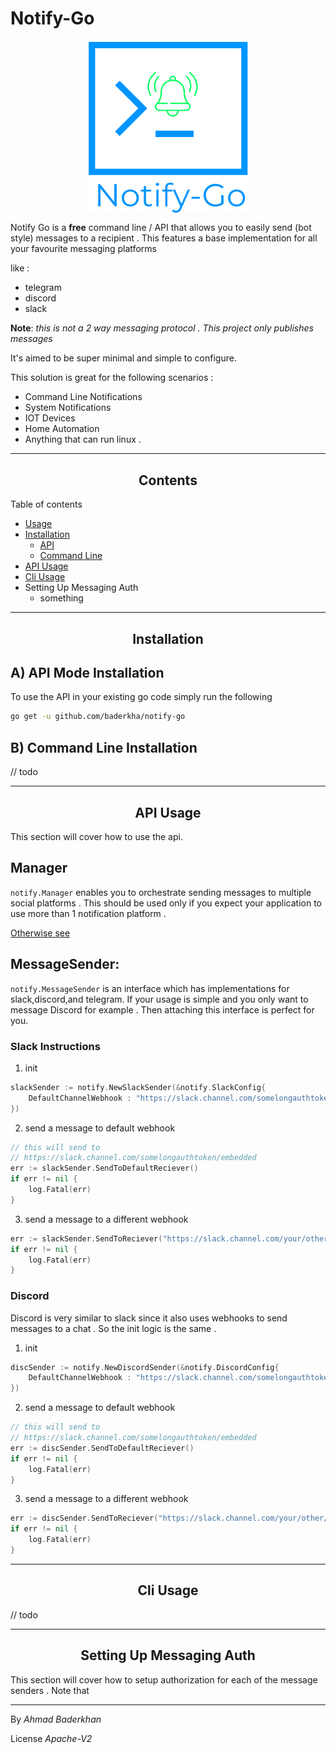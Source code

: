 # Notify-Go

 <p align="center"><img src="./assets/logo/logo_new_1.png?raw=true" width="256px" align="center"/> </p>


Notify Go is a **free** command line / API that allows you to easily send (bot style) messages to a recipient . This features a base implementation for all your favourite messaging platforms 

like :
-  telegram 
-  discord 
-  slack 

**Note**: *this is not a 2 way messaging protocol . This project only publishes messages*

It's aimed to be super minimal and simple to configure.

This solution is great for the following scenarios :
- Command Line Notifications
- System Notifications
- IOT Devices
- Home Automation
- Anything that can run linux .

----

<h2 align="center"> Contents </h2>

Table of contents
- [Usage](#Notify-go)
- [Installation](#Installation)
    - [API](#a-api-mode-installation)
    - [Command Line](#b-command-line-installation)
- [API Usage](#api)
- [Cli Usage](#cli-usage)
- Setting Up Messaging Auth
    - something


---

<h2 align="center"> Installation </h2>

## A) API Mode Installation

To use the API in your existing go code simply run the following
```bash 
go get -u github.com/baderkha/notify-go
```

## B) Command Line Installation

// todo


---

 <h2 align="center"> API Usage </h2> 
 This section will cover how to use the api.

## Manager

`notify.Manager` enables you to orchestrate sending messages to multiple social platforms . This should be used only if you expect your application to use more than 1 notification platform . 

[Otherwise see](#MessageSender)


## MessageSender:
`notify.MessageSender` is an interface which has implementations for slack,discord,and telegram. If your usage is simple and you only want to message Discord for example . Then attaching this interface is perfect for you.





### Slack Instructions  


1) init
``` go
slackSender := notify.NewSlackSender(&notify.SlackConfig{
    DefaultChannelWebhook : "https://slack.channel.com/somelongauthtoken/embedded"
})
```

2) send a message to default webhook

``` go
// this will send to 
// https://slack.channel.com/somelongauthtoken/embedded
err := slackSender.SendToDefaultReciever()
if err != nil {
    log.Fatal(err)
}
```

3) send a message to a different webhook

``` go
err := slackSender.SendToReciever("https://slack.channel.com/your/other/channel/webhook")
if err != nil {
    log.Fatal(err)
}

```



### Discord
Discord is very similar to slack since it also uses webhooks to send messages to a chat . So the init logic is the same .

1) init
``` go
discSender := notify.NewDiscordSender(&notify.DiscordConfig{
    DefaultChannelWebhook : "https://slack.channel.com/somelongauthtoken/embedded"
})
```

2) send a message to default webhook

``` go
// this will send to 
// https://slack.channel.com/somelongauthtoken/embedded
err := discSender.SendToDefaultReciever()
if err != nil {
    log.Fatal(err)
}
```

3) send a message to a different webhook

``` go
err := discSender.SendToReciever("https://slack.channel.com/your/other/channel/webhook")
if err != nil {
    log.Fatal(err)
}

```


----

<h2 align="center"> Cli Usage </h2>

// todo

---

<h2 align="center"> Setting Up Messaging Auth </h2>


This section will cover how to setup authorization for each of the message senders . Note that 




---

By *Ahmad Baderkhan*

License *Apache-V2*
